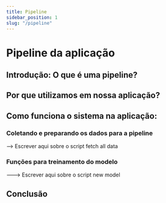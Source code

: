 ```yaml
---
title: Pipeline
sidebar_position: 1
slug: "/pipeline"
---
```


# Pipeline da aplicação

## Introdução: O que é uma pipeline?

## Por que utilizamos em nossa aplicação?

## Como funciona o sistema na aplicação:

### Coletando e preparando os dados para a pipeline 

--> Escrever aqui sobre o script fetch all data

### Funções para treinamento do modelo

---> Escrever aqui sobre o script new model

## Conclusão